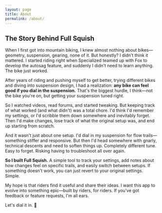 ```yaml
---
layout: page
title: About
permalink: /about/
---
```


## The Story Behind Full Squish

When I first got into mountain biking, I knew almost nothing about bikes—geometry, suspension, gearing, none of it. But honestly? I didn't think it mattered. I started riding right when Specialized teamed up with Fox to develop the autosag feature, and suddenly I didn't need to learn anything. The bike just worked.

After years of riding and pushing myself to get better, trying different bikes and diving into suspension design, I had a realization: **any bike can feel good if you dial in the suspension.** That's the biggest hurdle, I think—not the bike you're on, but getting your suspension tuned right.

So I watched videos, read forums, and started tweaking. But keeping track of what worked (and what didn't) was a total chore. I'd think I'd remember my settings, or I'd scribble them down somewhere and inevitably forget. Then I'd make changes, lose track of what the original setup was, and end up starting from scratch.

And it wasn't just about one setup. I'd dial in my suspension for flow trails—something stiffer and responsive. But then I'd head somewhere with gnarly, technical descents and need to soften things up. Completely different tune. Easy to forget. Risking having to troubleshoot all over again.

**So I built Full Squish.** A simple tool to track your settings, add notes about how changes feel on specific trails, and easily switch between setups. If something doesn't work, you can just revert to your original settings. Simple.

My hope is that riders find it useful and share their ideas. I want this app to evolve into something epic—built by riders, for riders. If you've got feedback or feature requests, I'm all ears.

Let's dial it in. 🚵
